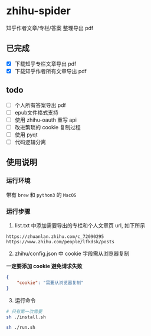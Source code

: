 # zhihu-spider
知乎作者文章/专栏/答案 整理导出 pdf

## 已完成

- [x] 下载知乎专栏文章导出 pdf
- [x] 下载知乎作者所有文章导出 pdf

## todo

- [ ] 个人所有答案导出 pdf
- [ ] epub文件格式支持
- [ ] 使用 zhihu-oauth 重写 api
- [ ] 改进繁琐的 cookie 复制过程
- [ ] 使用 pyqt
- [ ] 代码逻辑分离

## 使用说明

### 运行环境

带有 `brew` 和 `python3` 的 `MacOS`

### 运行步骤

1. list.txt 中添加需要导出的专栏和个人文章页 url, 如下所示

```
https://zhuanlan.zhihu.com/c_72090295
https://www.zhihu.com/people/lfkdsk/posts
```

2. zhihu/config.json 中 cookie 字段需从浏览器复制

**一定要添加 cookie 避免请求失败**

```json
{
    "cookie": "需要从浏览器复制"
}
```

3. 运行命令
```sh
# 只有第一次需要
sh ./install.sh

sh ./run.sh
```